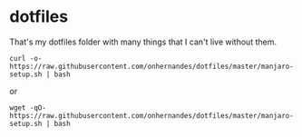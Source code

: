 # dotfiles

That's my dotfiles folder with many things that I can't live without them.

```
curl -o- https://raw.githubusercontent.com/onhernandes/dotfiles/master/manjaro-setup.sh | bash
```

or

```
wget -qO- https://raw.githubusercontent.com/onhernandes/dotfiles/master/manjaro-setup.sh | bash
```

